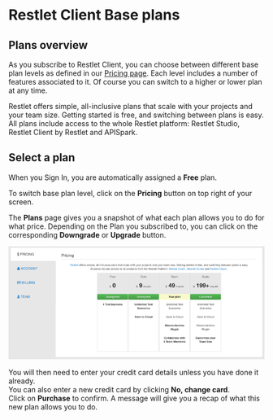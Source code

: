 # Restlet Client Base plans

## Plans overview

As you subscribe to Restlet Client, you can choose between different base plan levels as defined in our <a href="https://restlet.com/pricing" target="_blank">Pricing page</a>. Each level includes a number of features associated to it. Of course you can switch to a higher or lower plan at any time.

Restlet offers simple, all-inclusive plans that scale with your projects and your team size.   Getting started is free, and switching between plans is easy.  
All plans include access to the whole Restlet platform: Restlet Studio, Restlet Client by Restlet and APISpark.

## Select a plan

When you Sign In, you are automatically assigned a **Free** plan.

To switch base plan level, click on the **Pricing** button on top right of your screen.

The **Plans** page gives you a snapshot of what each plan allows you to do for what price. Depending on the Plan you subscribed to, you can click on the corresponding **Downgrade** or **Upgrade** button.

![Plans and pricing page](images/restlet-client-plans-page.jpg "Plans and pricing page")

You will then need to enter your credit card details unless you have done it already.  
You can also enter a new credit card by clicking **No, change card**.  
Click on **Purchase** to confirm. A message will give you a recap of what this new plan allows you to do.
